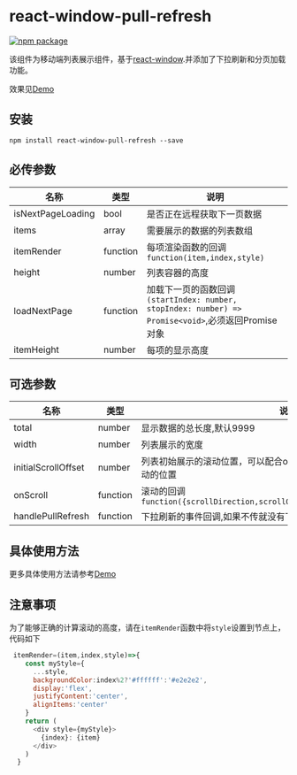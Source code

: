 # react-window-pull-refresh

[![npm package][npm-badge]][npm]

该组件为移动端列表展示组件，基于[react-window](https://github.com/bvaughn/react-window).并添加了下拉刷新和分页加载功能。

效果见[Demo](https://huangliop.github.io/react-window-pull-refresh/)

## 安装

`npm install react-window-pull-refresh --save`

## 必传参数

|名称|类型|说明|
|--|--|--|
|isNextPageLoading|bool|是否正在远程获取下一页数据|
|items|array|需要展示的数据的列表数组|
|itemRender|function|每项渲染函数的回调`function(item,index,style)`|
|height|number|列表容器的高度|
|loadNextPage|function|加载下一页的函数回调`(startIndex: number, stopIndex: number) => Promise<void>`,必须返回Promise对象|
|itemHeight|number|每项的显示高度|


## 可选参数

|名称|类型|说明|
|--|--|--|
|total|number|显示数据的总长度,默认9999
|width|number|列表展示的宽度
|initialScrollOffset|number|列表初始展示的滚动位置，可以配合onScroll做到返回该页面，记录上次滚动的位置|
|onScroll|function|滚动的回调`function({scrollDirection,scrollOffset,scrollUpdateWasRequested})`|
|handlePullRefresh|function|下拉刷新的事件回调,如果不传就没有下拉刷新功能`function()`|

## 具体使用方法

更多具体使用方法请参考[Demo](demo/src/index.js)

## 注意事项

为了能够正确的计算滚动的高度，请在`itemRender`函数中将`style`设置到节点上，代码如下

```js
 itemRender=(item,index,style)=>{
    const myStyle={
      ...style,
      backgroundColor:index%2?'#ffffff':'#e2e2e2',
      display:'flex',
      justifyContent:'center',
      alignItems:'center'
    }
    return (
      <div style={myStyle}>
        {index}: {item}
      </div>
    )
  }
```

[npm-badge]: https://img.shields.io/npm/v/react-window-pull-refresh.svg
[npm]: https://www.npmjs.com/package/react-window-pull-refresh
